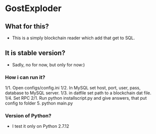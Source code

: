 # GostExploder

## What for this?
 - This is a simply blockchain reader which add that get to SQL.
## It is stable version?
 - Sadly, no for now, but only for now:)
### How i can run it?
 1/1. Open configs/config.ini
 1/2. In MySQL set host, port, user, pass, database to MySQL server.
 1/3. in datfile set path to a blockchain dat file.
 1/4. Set RPC
 2/1. Run python installscript.py and give answers, that put config to folder
 5. python main.py
### Version of Python?
 - I test it only on Python 2.7.12
